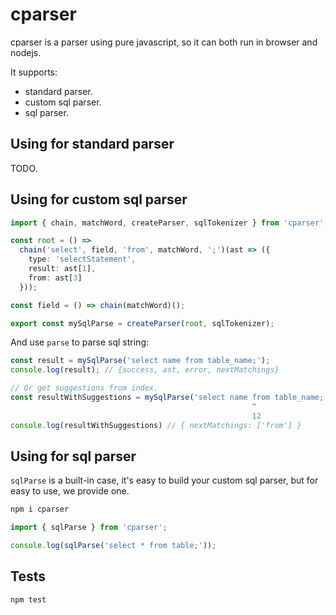 # cparser

cparser is a parser using pure javascript, so it can both run in browser and nodejs.

It supports:

- standard parser.
- custom sql parser.
- sql parser.

## Using for standard parser

TODO.

## Using for custom sql parser

```typescript
import { chain, matchWord, createParser, sqlTokenizer } from 'cparser';

const root = () =>
  chain('select', field, 'from', matchWord, ';')(ast => ({
    type: 'selectStatement',
    result: ast[1],
    from: ast[3]
  }));

const field = () => chain(matchWord)();

export const mySqlParse = createParser(root, sqlTokenizer);
```

And use `parse` to parse sql string:

```typescript
const result = mySqlParse('select name from table_name;');
console.log(result); // {success, ast, error, nextMatchings}

// Or get suggestions from index.
const resultWithSuggestions = mySqlParse('select name from table_name;', 12);
                                                      ^
                                                      12
console.log(resultWithSuggestions) // { nextMatchings: ['from'] }
```

## Using for sql parser

`sqlParse` is a built-in case, it's easy to build your custom sql parser, but for easy to use, we provide one.

```bash
npm i cparser
```

```typescript
import { sqlParse } from 'cparser';

console.log(sqlParse('select * from table;'));
```

## Tests

```bash
npm test
```
